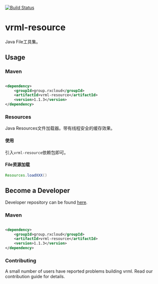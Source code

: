 [![Build Status](https://travis-ci.org/vavr-io/vavr-gson.svg?branch=master)](https://travis-ci.org/vavr-io/vavr-gson)

# vrml-resource

Java File工具集。

## Usage

### Maven

```xml

<dependency>
    <groupId>group.rxcloud</groupId>
    <artifactId>vrml-resource</artifactId>
    <version>1.1.3</version>
</dependency>
```

### Resources

Java Resources文件加载器。带有线程安全的缓存效果。

#### 使用

引入`vrml-resource`依赖包即可。

#### File资源加载

```java
Resources.loadXXX()
```

## Become a Developer

Developer repository can be found [here](https://github.com/kevinten10/vrml/tree/develop/vrml-resource).

### Maven

```xml

<dependency>
    <groupId>group.rxcloud</groupId>
    <artifactId>vrml-resource</artifactId>
    <version>1.1.3</version>
</dependency>
```

### Contributing

A small number of users have reported problems building vrml. Read our contribution guide for details.